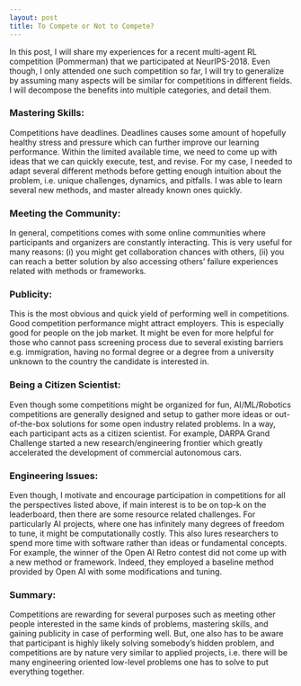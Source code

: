 ```yaml
---
layout: post
title: To Compete or Not to Compete?
---
```



In this post, I will share my experiences for a recent multi-agent RL competition (Pommerman) that we participated at NeurIPS-2018. Even though, I only attended one such competition so far, I will try to generalize by assuming many aspects will be similar for competitions in different fields. I will decompose the benefits into multiple categories, and detail them.

### Mastering Skills:

Competitions have deadlines. Deadlines causes some amount of hopefully healthy stress and pressure which can further improve our learning performance. Within the limited available time, we need to come up with ideas that we can quickly execute, test, and revise. For my case, I needed to adapt several different methods before getting enough intuition about the problem, i.e. unique challenges, dynamics, and pitfalls. I was able to learn several new methods, and master already known ones quickly.

### Meeting the Community:

In general, competitions comes with some online communities where participants and organizers are constantly interacting. This is very useful for many reasons: (i) you might get collaboration chances with others, (ii) you can reach a better solution by also accessing others’ failure experiences related with methods or frameworks.

### Publicity:

This is the most obvious and quick yield of performing well in competitions. Good competition performance might attract employers. This is especially good for people on the job market. It might be even for more helpful for those who cannot pass screening process due to several existing barriers e.g. immigration, having no formal degree or a degree from a university unknown to the country the candidate is interested in.

### Being a Citizen Scientist:

Even though some competitions might be organized for fun, AI/ML/Robotics competitions are generally designed and setup to gather more ideas or out-of-the-box solutions for some open industry related problems. In a way, each participant acts as a citizen scientist. For example, DARPA Grand Challenge started a new research/engineering frontier which greatly accelerated the development of commercial autonomous cars.

### Engineering Issues:

Even though, I motivate and encourage participation in competitions for all the perspectives listed above, if main interest is to be on top-k on the leaderboard, then there are some resource related challenges. For particularly AI projects, where one has infinitely many degrees of freedom to tune, it might be computationally costly. This also lures researchers to spend more time with software rather than ideas or fundamental concepts. For example, the winner of the Open AI Retro contest did not come up with a new method or framework. Indeed, they employed a baseline method provided by Open AI with some modifications and tuning.

### Summary:

Competitions are rewarding for several purposes such as meeting other people interested in the same kinds of problems, mastering skills, and gaining publicity in case of performing well. But, one also has to be aware that participant is highly likely solving somebody’s hidden problem, and competitions are by nature very similar to applied projects, i.e. there will be many engineering oriented low-level problems one has to solve to put everything together.
